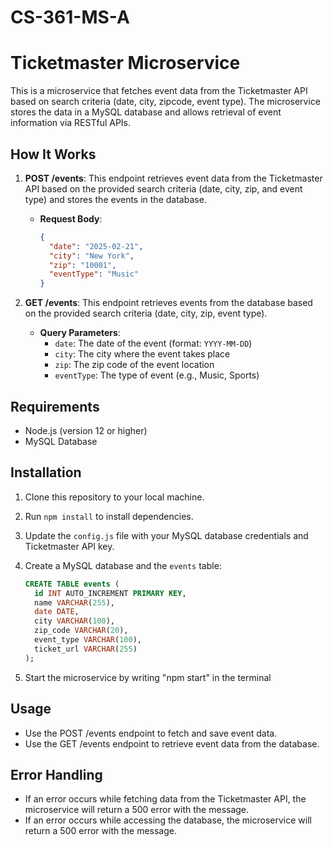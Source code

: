 # CS-361-MS-A
# Ticketmaster Microservice

This is a microservice that fetches event data from the Ticketmaster API based on search criteria (date, city, zipcode, event type). The microservice stores the data in a MySQL database and allows retrieval of event information via RESTful APIs.

## How It Works

1. **POST /events**: This endpoint retrieves event data from the Ticketmaster API based on the provided search criteria (date, city, zip, and event type) and stores the events in the database.

   - **Request Body**:
     ```json
     {
       "date": "2025-02-21",
       "city": "New York",
       "zip": "10001",
       "eventType": "Music"
     }
     ```

2. **GET /events**: This endpoint retrieves events from the database based on the provided search criteria (date, city, zip, event type).

   - **Query Parameters**:
     - `date`: The date of the event (format: `YYYY-MM-DD`)
     - `city`: The city where the event takes place
     - `zip`: The zip code of the event location
     - `eventType`: The type of event (e.g., Music, Sports)

## Requirements

- Node.js (version 12 or higher)
- MySQL Database

## Installation

1. Clone this repository to your local machine.
2. Run `npm install` to install dependencies.
3. Update the `config.js` file with your MySQL database credentials and Ticketmaster API key.
4. Create a MySQL database and the `events` table:

   ```sql
   CREATE TABLE events (
     id INT AUTO_INCREMENT PRIMARY KEY,
     name VARCHAR(255),
     date DATE,
     city VARCHAR(100),
     zip_code VARCHAR(20),
     event_type VARCHAR(100),
     ticket_url VARCHAR(255)
   );
5. Start the microservice by writing "npm start" in the terminal

## Usage

- Use the POST /events endpoint to fetch and save event data.
- Use the GET /events endpoint to retrieve event data from the database.

## Error Handling

- If an error occurs while fetching data from the Ticketmaster API, the microservice will return a 500 error with the message.
- If an error occurs while accessing the database, the microservice will return a 500 error with the message.
